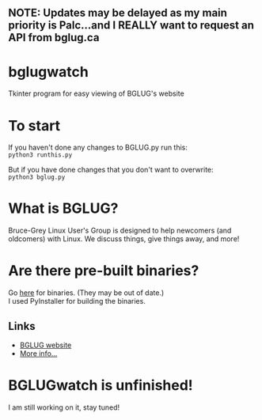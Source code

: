 ## NOTE: Updates may be delayed as my main priority is Palc...and I REALLY want to request an API from bglug.ca
# bglugwatch
Tkinter program for easy viewing of BGLUG's website

# To start
If you haven't done any changes to BGLUG.py run this:  
`python3 runthis.py`  

But if you have done changes that you don't want to overwrite:  
`python3 bglug.py`  

# What is BGLUG?
Bruce-Grey Linux User's Group is designed to help newcomers (and oldcomers) with Linux. We discuss things, give things away, and more!

# Are there pre-built binaries?
Go [here](https://github.com/thetechrobo/bglugwatch-binaries) for binaries. (They may be out of date.)  
I used PyInstaller for building the binaries.
## Links
- [BGLUG website](http://bglug.ca)
- [More info...](https://thetechrobo.github.io/drawer/bginfo.html)

# BGLUGwatch is unfinished!
I am still working on it, stay tuned!
